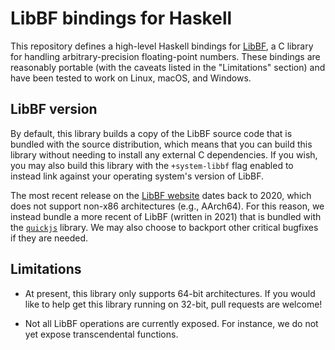 # LibBF bindings for Haskell

This repository defines a high-level Haskell bindings for
[LibBF](https://bellard.org/libbf/), a C library for handling
arbitrary-precision floating-point numbers. These bindings are reasonably
portable (with the caveats listed in the "Limitations" section) and have been
tested to work on Linux, macOS, and Windows.

## LibBF version

By default, this library builds a copy of the LibBF source code that is bundled
with the source distribution, which means that you can build this library
without needing to install any external C dependencies. If you wish, you may
also build this library with the `+system-libbf` flag enabled to instead link
against your operating system's version of LibBF.

The most recent release on the [LibBF website](https://bellard.org/libbf/)
dates back to 2020, which does not support non-x86 architectures (e.g.,
AArch64). For this reason, we instead bundle a more recent of LibBF (written in
2021) that is bundled with the [`quickjs`](https://github.com/bellard/quickjs)
library. We may also choose to backport other critical bugfixes if they are
needed.

## Limitations

* At present, this library only supports 64-bit architectures. If you would
  like to help get this library running on 32-bit, pull requests are welcome!

* Not all LibBF operations are currently exposed. For instance, we do not
  yet expose transcendental functions.
